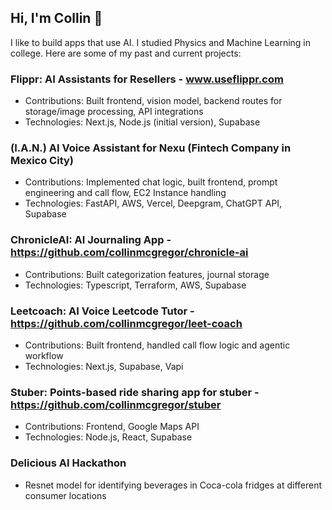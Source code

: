 ## Hi, I'm Collin 👋 

I like to build apps that use AI. I studied Physics and Machine Learning in college. Here are some of my past and current projects:

### Flippr: AI Assistants for Resellers - www.useflippr.com
- Contributions: Built frontend, vision model, backend routes for storage/image processing, API integrations
- Technologies: Next.js, Node.js (initial version), Supabase

### (I.A.N.) AI Voice Assistant for Nexu (Fintech Company in Mexico City) 
- Contributions: Implemented chat logic, built frontend, prompt engineering and call flow, EC2 Instance handling
- Technologies: FastAPI, AWS, Vercel, Deepgram, ChatGPT API, Supabase

### ChronicleAI: AI Journaling App - https://github.com/collinmcgregor/chronicle-ai
- Contributions: Built categorization features, journal storage
- Technologies: Typescript, Terraform, AWS, Supabase

### Leetcoach: AI Voice Leetcode Tutor - https://github.com/collinmcgregor/leet-coach
- Contributions: Built frontend, handled call flow logic and agentic workflow
- Technologies: Next.js, Supabase, Vapi

### Stuber: Points-based ride sharing app for stuber - https://github.com/collinmcgregor/stuber
- Contributions: Frontend, Google Maps API
- Technologies: Node.js, React, Supabase

### Delicious AI Hackathon 
- Resnet model for identifying beverages in Coca-cola fridges at different consumer locations

<!--
**collinmcgregor/collinmcgregor** is a ✨ _special_ ✨ repository because its `README.md` (this file) appears on your GitHub profile.

Here are some ideas to get you started:

- 🔭 I’m currently working on ...
- 🌱 I’m currently learning ...
- 👯 I’m looking to collaborate on ...
- 🤔 I’m looking for help with ...
- 💬 Ask me about ...
- 📫 How to reach me: ...
- 😄 Pronouns: ...
- ⚡ Fun fact: ...
-->
